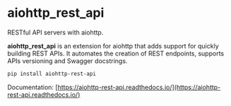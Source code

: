 # aiohttp_rest_api 

RESTful API servers with aiohttp.

**aiohttp_rest_api** is an extension for aiohttp that adds support for quickly
building REST APIs. It automates the creation of REST endpoints, supports APIs
versioning and Swagger docstrings.


```bash
pip install aiohttp-rest-api
 ```


Documentation: [https://aiohttp-rest-api.readthedocs.io/](https://aiohttp-rest-api.readthedocs.io/)